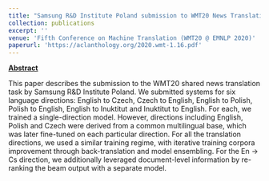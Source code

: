 ```yaml
---
title: "Samsung R&D Institute Poland submission to WMT20 News Translation Task"
collection: publications
excerpt: ''
venue: 'Fifth Conference on Machine Translation (WMT20 @ EMNLP 2020)'
paperurl: 'https://aclanthology.org/2020.wmt-1.16.pdf'
---
```


[**Abstract**](https://aclanthology.org/2020.wmt-1.16.pdf)

This paper describes the submission to the WMT20 shared news translation task by Samsung R&D Institute Poland. We submitted systems for six language directions: English to Czech, Czech to English, English to Polish, Polish to English, English to Inuktitut and Inuktitut to English. For each, we trained a single-direction model. However, directions including English, Polish and Czech were derived from a common multilingual base, which was later fine-tuned on each particular direction. For all the translation directions, we used a similar training regime, with iterative training corpora improvement through back-translation and model ensembling. For the En → Cs direction, we additionally leveraged document-level information by re-ranking the beam output with a separate model.
